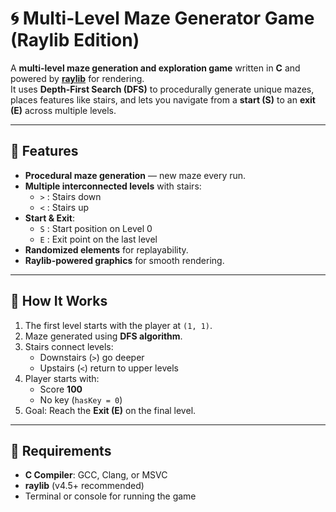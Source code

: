 # 🌀 Multi-Level Maze Generator Game (Raylib Edition)

A **multi-level maze generation and exploration game** written in **C** and powered by **[raylib](https://www.raylib.com/)** for rendering.  
It uses **Depth-First Search (DFS)** to procedurally generate unique mazes, places features like stairs, and lets you navigate from a **start (S)** to an **exit (E)** across multiple levels.

---

## 📜 Features
- **Procedural maze generation** — new maze every run.
- **Multiple interconnected levels** with stairs:
  - `>` : Stairs down
  - `<` : Stairs up
- **Start & Exit**:
  - `S` : Start position on Level 0
  - `E` : Exit point on the last level
- **Randomized elements** for replayability.
- **Raylib-powered graphics** for smooth rendering.

---

## 🧩 How It Works
1. The first level starts with the player at `(1, 1)`.
2. Maze generated using **DFS algorithm**.
3. Stairs connect levels:
   - Downstairs (`>`) go deeper
   - Upstairs (`<`) return to upper levels
4. Player starts with:
   - Score **100**
   - No key (`hasKey = 0`)
5. Goal: Reach the **Exit (E)** on the final level.

---

## 🔧 Requirements
- **C Compiler**: GCC, Clang, or MSVC
- **raylib** (v4.5+ recommended)
- Terminal or console for running the game
